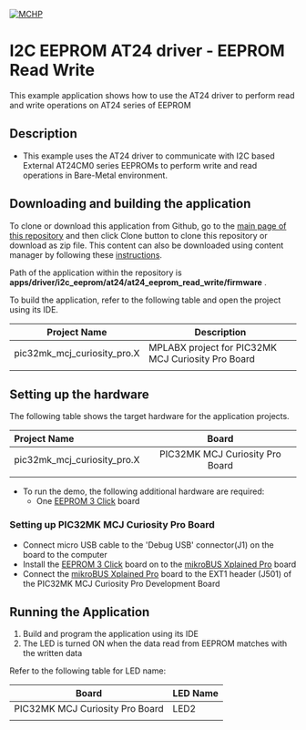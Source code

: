 [![MCHP](https://www.microchip.com/ResourcePackages/Microchip/assets/dist/images/logo.png)](https://www.microchip.com)

# I2C EEPROM AT24 driver - EEPROM Read Write

This example application shows how to use the AT24 driver to perform read and write operations on AT24 series of EEPROM

## Description

- This example uses the AT24 driver to communicate with I2C based External AT24CM0 series EEPROMs to perform write and read operations in Bare-Metal environment.

## Downloading and building the application

To clone or download this application from Github, go to the [main page of this repository](https://github.com/Microchip-MPLAB-Harmony/core_apps_pic32mk) and then click Clone button to clone this repository or download as zip file.
This content can also be downloaded using content manager by following these [instructions](https://github.com/Microchip-MPLAB-Harmony/contentmanager/wiki).

Path of the application within the repository is **apps/driver/i2c_eeprom/at24/at24_eeprom_read_write/firmware** .

To build the application, refer to the following table and open the project using its IDE.

| Project Name      | Description                                    |
| ----------------- | ---------------------------------------------- |
| pic32mk_mcj_curiosity_pro.X | MPLABX project for PIC32MK MCJ Curiosity Pro Board |
|||

## Setting up the hardware

The following table shows the target hardware for the application projects.

| Project Name| Board|
|:---------|:---------:|
| pic32mk_mcj_curiosity_pro.X | PIC32MK MCJ Curiosity Pro Board |
|||

- To run the demo, the following additional hardware are required:
    - One [EEPROM 3 Click](https://www.mikroe.com/eeprom-3-click) board

### Setting up PIC32MK MCJ Curiosity Pro Board

- Connect micro USB cable to the 'Debug USB' connector(J1) on the board to the computer
- Install the [EEPROM 3 Click](https://www.mikroe.com/eeprom-3-click) board on to the [mikroBUS Xplained Pro](https://www.microchip.com/developmenttools/ProductDetails/ATMBUSADAPTER-XPRO) board
- Connect the [mikroBUS Xplained Pro](https://www.microchip.com/developmenttools/ProductDetails/ATMBUSADAPTER-XPRO) board to the EXT1 header (J501) of the PIC32MK MCJ Curiosity Pro Development Board

## Running the Application

1. Build and program the application using its IDE
2. The LED is turned ON when the data read from EEPROM matches with the written data

Refer to the following table for LED name:

| Board | LED Name |
| ----- | -------- |
|  PIC32MK MCJ Curiosity Pro Board | LED2 |
|||
